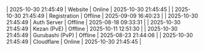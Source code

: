 | 2025-10-30 21:45:49 | Website | Online | 2025-10-30 21:45:45 |
| 2025-10-30 21:45:49 | Registration | Offline | 2025-09-09 16:40:23 |
| 2025-10-30 21:45:49 | Auth Server | Offline | 2025-08-18 09:33:31 |
| 2025-10-30 21:45:49 | Kezan (PvE) | Offline | 2025-10-11 12:51:30 |
| 2025-10-30 21:45:49 | Gurubashi (PvP) | Offline | 2025-08-23 21:44:06 |
| 2025-10-30 21:45:49 | Cloudflare | Online | 2025-10-30 21:45:45 |
